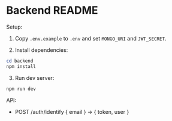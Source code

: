 # Backend README

Setup:

1. Copy `.env.example` to `.env` and set `MONGO_URI` and `JWT_SECRET`.

2. Install dependencies:

```powershell
cd backend
npm install
```

3. Run dev server:

```powershell
npm run dev
```

API:
- POST /auth/identify { email } -> { token, user }

